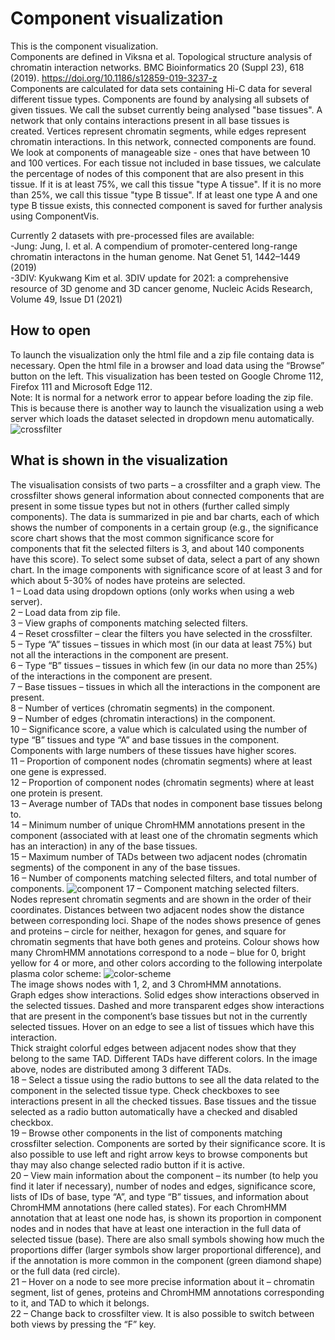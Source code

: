 # Component visualization
This is the component visualization.\
Components are defined in Viksna et al. Topological structure analysis of chromatin interaction networks. BMC Bioinformatics 20 (Suppl 23), 618 (2019). https://doi.org/10.1186/s12859-019-3237-z \
Components are calculated for data sets containing Hi-C data for several different tissue types. Components are found by analysing all subsets of given tissues. We call the subset currently being analysed "base tissues". A network that only contains interactions present in all base tissues is created. Vertices represent chromatin segments, while edges represent chromatin interactions. In this network, connected components are found. We look at components of manageable size - ones that have between 10 and 100 vertices. For each tissue not included in base tissues, we calculate the percentage of nodes of this component that are also present in this tissue. If it is at least 75%, we call this tissue "type A tissue". If it is no more than 25%, we call this tissue "type B tissue". If at least one type A and one type B tissue exists, this connected component is saved for further analysis using ComponentVis.

Currently 2 datasets with pre-processed files are available:\
-Jung: Jung, I. et al. A compendium of promoter-centered long-range chromatin interactons in the human genome. Nat Genet 51, 1442–1449 (2019)\
-3DIV: Kyukwang Kim et al. 3DIV update for 2021: a comprehensive resource of 3D genome and 3D cancer genome, Nucleic Acids Research, Volume 49, Issue D1 (2021)
## How to open
To launch the visualization only the html file and a zip file containg data is necessary. Open the html file in a browser and load data using the “Browse” button on the left. This visualization has been tested on Google Chrome 112, Firefox 111 and Microsoft Edge 112.\
Note: It is normal for a network error to appear before loading the zip file. This is because there is another way to launch the visualization using a web server which loads the dataset selected in dropdown menu automatically.
![crossfilter](https://user-images.githubusercontent.com/82528920/232642390-2e035294-08be-4149-81be-703afd0aeb09.png)
## What is shown in the visualization
The visualisation consists of two parts – a crossfilter and a graph view. The crossfilter shows general information about connected components that are present in some tissue types but not in others (further called simply components). The data is summarized in pie and bar charts, each of which shows the number of components in a certain group (e.g., the significance score chart shows that the most common significance score for components that fit the selected filters is 3, and about 140 components have this score). To select some subset of data, select a part of any shown chart. In the image components with significance score of at least 3 and for which about 5-30% of nodes have proteins are selected.\
1 – Load data using dropdown options (only works when using a web server).\
2 – Load data from zip file.\
3 – View graphs of components matching selected filters.\
4 – Reset crossfilter – clear the filters you have selected in the crossfilter.\
5 – Type “A” tissues – tissues in which most (in our data at least 75%) but not all the interactions in the component are present.\
6 – Type “B” tissues – tissues in which few (in our data no more than 25%) of the interactions in the component are present.\
7 – Base tissues – tissues in which all the interactions in the component are present.\
8 – Number of vertices (chromatin segments) in the component.\
9 – Number of edges (chromatin interactions) in the component.\
10 – Significance score, a value which is calculated using the number of type “B” tissues and type “A” and base tissues in the component. Components with large numbers of these tissues have higher scores.\
11 – Proportion of component nodes (chromatin segments) where at least one gene is expressed.\
12 – Proportion of component nodes (chromatin segments) where at least one protein is present.\
13 – Average number of TADs that nodes in component base tissues belong to.\
14 – Minimum number of unique ChromHMM annotations present in the component (associated with at least one of the chromatin segments which has an interaction) in any of the base tissues.\
15 – Maximum number of TADs between two adjacent nodes (chromatin segments) of the component in any of the base tissues.\
16 – Number of components matching selected filters, and total number of components.
![component](https://user-images.githubusercontent.com/82528920/232642900-d572a95f-ed8f-4d7e-9828-c5ec7cf62da1.png)
17 – Component matching selected filters. Nodes represent chromatin segments and are shown in the order of their coordinates. Distances between two adjacent nodes show the distance between corresponding loci. Shape of the nodes shows presence of genes and proteins – circle for neither, hexagon for genes, and square for chromatin segments that have both genes and proteins. Colour shows how many ChromHMM annotations correspond to a node – blue for 0, bright yellow for 4 or more, and other colors according to the following interpolate plasma color scheme:
![color-scheme](https://user-images.githubusercontent.com/82528920/232642990-66db4095-8044-482a-8569-99f35cc32dde.png)\
The image shows nodes with 1, 2, and 3 ChromHMM annotations.\
Graph edges show interactions. Solid edges show interactions observed in the selected tissues. Dashed and more transparent edges show interactions that are present in the component’s base tissues but not in the currently selected tissues. Hover on an edge to see a list of tissues which have this interaction.\
Thick straight colorful edges between adjacent nodes show that they belong to the same TAD. Different TADs have different colors. In the image above, nodes are distributed among 3 different TADs.\
18 – Select a tissue using the radio buttons to see all the data related to the component in the selected tissue type. Check checkboxes to see interactions present in all the checked tissues. Base tissues and the tissue selected as a radio button automatically have a checked and disabled checkbox.\
19 – Browse other components in the list of components matching crossfilter selection. Components are sorted by their significance score. It is also possible to use left and right arrow keys to browse components but thay may also change selected radio button if it is active.\
20 – View main information about the component – its number (to help you find it later if necessary), number of nodes and edges, significance score, lists of IDs of base, type “A”, and type “B” tissues, and information about ChromHMM annotations (here called states). For each ChromHMM annotation that at least one node has, is shown its proportion in component nodes and in nodes that have at least one interaction in the full data of selected tissue (base). There are also small symbols showing how much the proportions differ (larger symbols show larger proportional difference), and if the annotation is more common in the component (green diamond shape) or the full data (red circle).\
21 – Hover on a node to see more precise information about it – chromatin segment, list of genes, proteins and ChromHMM annotations corresponding to it, and TAD to which it belongs.\
22 – Change back to crossfilter view. It is also possible to switch between both views by pressing the “F” key.
